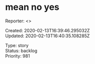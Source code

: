 # mean no yes

Reporter:  <>  

Created: 2020-02-13T16:39:46.295032Z  
Updated: 2020-02-13T16:40:35.108285Z

Type: story  
Status: backlog  
Priority: 981
